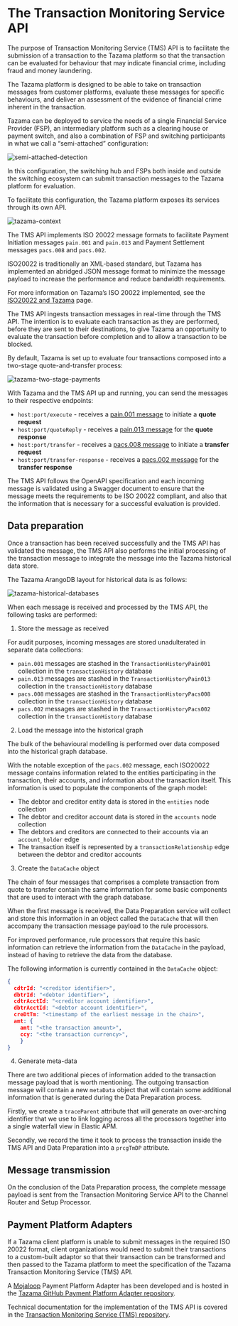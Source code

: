 # The Transaction Monitoring Service API

The purpose of Transaction Monitoring Service (TMS) API is to facilitate the submission of a transaction to the Tazama platform so that the transaction can be evaluated for behaviour that may indicate financial crime, including fraud and money laundering.

The Tazama platform is designed to be able to take on transaction messages from customer platforms, evaluate these messages for specific behaviours, and deliver an assessment of the evidence of financial crime inherent in the transaction.

Tazama can be deployed to service the needs of a single Financial Service Provider (FSP), an intermediary platform such as a clearing house or payment switch, and also a combination of FSP and switching participants in what we call a “semi-attached” configuration:

![semi-attached-detection](../images/tazama-semi-attached.png)

In this configuration, the switching hub and FSPs both inside and outside the switching ecosystem can submit transaction messages to the Tazama platform for evaluation.

To facilitate this configuration, the Tazama platform exposes its services through its own API.

![tazama-context](../images/tazama-context.png)

The TMS API implements ISO 20022 message formats to facilitate Payment Initiation messages `pain.001` and `pain.013` and Payment Settlement messages `pacs.008` and `pacs.002`.

ISO20022 is traditionally an XML-based standard, but Tazama has implemented an abridged JSON message format to minimize the message payload to increase the performance and reduce bandwidth requirements.

For more information on Tazama’s ISO 20022 implemented, see the [ISO20022 and Tazama](../Knowledge-Articles/iso20022-and-tazama.md) page.

The TMS API ingests transaction messages in real-time through the TMS API. The intention is to evaluate each transaction as they are performed, before they are sent to their destinations, to give Tazama an opportunity to evaluate the transaction before completion and to allow a transaction to be blocked.

By default, Tazama is set up to evaluate four transactions composed into a two-stage quote-and-transfer process:

![tazama-two-stage-payments](../images/tazama-two-stage-payment.png)

With Tazama and the TMS API up and running, you can send the messages to their respective endpoints:

 - `host:port/execute` - receives a [pain.001 message](https://www.iso20022.org/standardsrepository/type/pain.001.001.11) to initiate a **quote request**
 - `host:port/quoteReply` - receives a [pain.013 message](https://www.iso20022.org/standardsrepository/type/pain.013.001.08) for the **quote response**
 - `host:port/transfer` - receives a [pacs.008 message](https://www.iso20022.org/standardsrepository/type/pacs.008.001.09) to initiate a **transfer request**
 - `host:port/transfer-response` - receives a [pacs.002 message](https://www.iso20022.org/standardsrepository/type/pacs.002.001.11) for the **transfer response**

The TMS API follows the OpenAPI specification and each incoming message is validated using a Swagger document to ensure that the message meets the requirements to be ISO 20022 compliant, and also that the information that is necessary for a successful evaluation is provided.

## Data preparation

Once a transaction has been received successfully and the TMS API has validated the message, the TMS API also performs the initial processing of the transaction message to integrate the message into the Tazama historical data store.

The Tazama ArangoDB layout for historical data is as follows:

![tazama-historical-databases](../images/tazama-historical-databases.png)

When each message is received and processed by the TMS API, the following tasks are performed:

1. Store the message as received

For audit purposes, incoming messages are stored unadulterated in separate data collections:

 - `pain.001` messages are stashed in the `TransactionHistoryPain001` collection in the `transactionHistory` database
 - `pain.013` messages are stashed in the `TransactionHistoryPain013` collection in the `transactionHistory` database
 - `pacs.008` messages are stashed in the `TransactionHistoryPacs008` collection in the `transactionHistory` database
 - `pacs.002` messages are stashed in the `TransactionHistoryPacs002` collection in the `transactionHistory` database

2. Load the message into the historical graph

The bulk of the behavioural modelling is performed over data composed into the historical graph database.

With the notable exception of the `pacs.002` message, each ISO20022 message contains information related to the entities participating in the transaction, their accounts, and information about the transaction itself. This information is used to populate the components of the graph model:

 - The debtor and creditor entity data is stored in the `entities` node collection
 - The debtor and creditor account data is stored in the `accounts` node collection
 - The debtors and creditors are connected to their accounts via an `account_holder` edge
 - The transaction itself is represented by a `transactionRelationship` edge between the debtor and creditor accounts

3. Create the `DataCache` object

The chain of four messages that comprises a complete transaction from quote to transfer contain the same information for some basic components that are used to interact with the graph database.

When the first message is received, the Data Preparation service will collect and store this information in an object called the `DataCache` that will then accompany the transaction message payload to the rule processors.

For improved performance, rule processors that require this basic information can retrieve the information from the `DataCache` in the payload, instead of having to retrieve the data from the database.

The following information is currently contained in the `DataCache` object:

```json
{
  cdtrId: "<creditor identifier>",
  dbtrId: "<debtor identifier>",
  cdtrAcctId: "<creditor account identifier>",
  dbtrAcctId: "<debtor account identifier>",
  creDtTm: "<timestamp of the earliest message in the chain>",
  amt: {
    amt: "<the transaction amount>",
    ccy: "<the transaction currency>",
    }
}
```

4. Generate meta-data

There are two additional pieces of information added to the transaction message payload that is worth mentioning. The outgoing transaction message will contain a new `metaData` object that will contain some additional information that is generated during the Data Preparation process.

Firstly, we create a `traceParent` attribute that will generate an over-arching identifier that we use to link logging across all the processors together into a single waterfall view in Elastic APM.

Secondly, we record the time it took to process the transaction inside the TMS API and Data Preparation into a `prcgTmDP` attribute.

## Message transmission

On the conclusion of the Data Preparation process, the complete message payload is sent from the Transaction Monitoring Service API to the Channel Router and Setup Processor.

## Payment Platform Adapters

If a Tazama client platform is unable to submit messages in the required ISO 20022 format, client organizations would need to submit their transactions to a custom-built adaptor so that their transaction can be transformed and then passed to the Tazama platform to meet the specification of the Tazama Transaction Monitoring Service (TMS) API.

A [Mojaloop](https://mojaloop.io) Payment Platform Adapter has been developed and is hosted in the [Tazama GitHub Payment Platform Adapter repository](https://github.com/frmscoe/payment-platform-adapter).

Technical documentation for the implementation of the TMS API is covered in the [Transaction Monitoring Service (TMS) repository](https://github.com/frmscoe/tms-service).